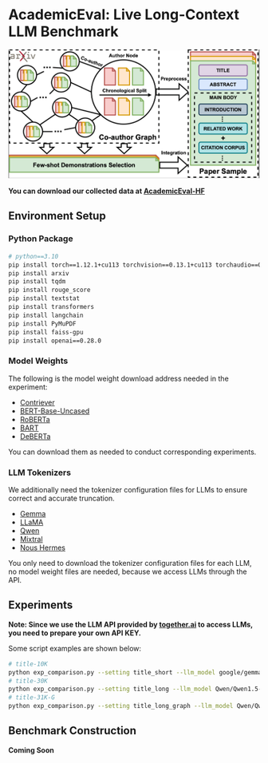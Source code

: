 # AcademicEval: Live Long-Context LLM Benchmark


![Method](./model.png)


**You can download our collected data at [AcademicEval-HF](https://huggingface.co/datasets/AcademicEval/AcademicEval)**


## Environment Setup

### Python Package

```bash
# python==3.10
pip install torch==1.12.1+cu113 torchvision==0.13.1+cu113 torchaudio==0.12.1 --extra-index-url https://download.pytorch.org/whl/cu113
pip install arxiv
pip install tqdm
pip install rouge_score
pip install textstat
pip install transformers
pip install langchain
pip install PyMuPDF
pip install faiss-gpu
pip install openai==0.28.0
```

### Model Weights

The following is the model weight download address needed in the experiment:
- [Contriever](https://huggingface.co/facebook/contriever)
- [BERT-Base-Uncased](https://huggingface.co/google-bert/bert-base-uncased)
- [RoBERTa](https://huggingface.co/FacebookAI/roberta-large)
- [BART](https://huggingface.co/facebook/bart-large-cnn)
- [DeBERTa](https://huggingface.co/microsoft/deberta-xlarge-mnli)

You can download them as needed to conduct corresponding experiments.


### LLM Tokenizers

We additionally need the tokenizer configuration files for LLMs to ensure correct and accurate truncation.
- [Gemma](https://huggingface.co/google/gemma-7b-it)
- [LLaMA](https://huggingface.co/meta-llama/Llama-2-70b-chat-hf)
- [Qwen](https://huggingface.co/Qwen/Qwen1.5-72B-Chat)
- [Mixtral](https://huggingface.co/mistralai/Mixtral-8x7B-Instruct-v0.1)
- [Nous Hermes](https://huggingface.co/NousResearch/Nous-Hermes-2-Mixtral-8x7B-DPO)

You only need to download the tokenizer configuration files for each LLM, no model weight files are needed, because we access LLMs through the API.




## Experiments

**Note: Since we use the LLM API provided by [together.ai](https://www.together.ai/) to access LLMs, you need to prepare your own API KEY.**

Some script examples are shown below:


```bash
# title-10K
python exp_comparison.py --setting title_short --llm_model google/gemma-7b-it --cuda 3
# title-30K
python exp_comparison.py --setting title_long --llm_model Qwen/Qwen1.5-72B-Chat --cuda 3
# title-31K-G
python exp_comparison.py --setting title_long_graph --llm_model Qwen/Qwen1.5-72B-Chat --cuda 3
```





## Benchmark Construction


**Coming Soon**

